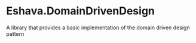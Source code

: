 # Eshava.DomainDrivenDesign
A library that provides a basic implementation of the domain driven design pattern